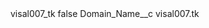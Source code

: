 <?xml version="1.0" encoding="UTF-8"?>
<CustomMetadata xmlns="http://soap.sforce.com/2006/04/metadata" xmlns:xsi="http://www.w3.org/2001/XMLSchema-instance" xmlns:xsd="http://www.w3.org/2001/XMLSchema">
    <label>visal007_tk</label>
    <protected>false</protected>
    <values>
        <field>Domain_Name__c</field>
        <value xsi:type="xsd:string">visal007.tk</value>
    </values>
</CustomMetadata>
